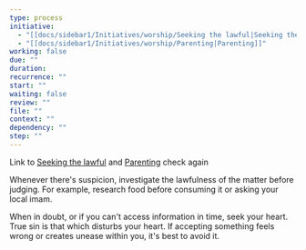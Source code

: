 ```yaml
---
type: process
initiative:
  - "[[docs/sidebar1/Initiatives/worship/Seeking the lawful|Seeking the lawful]]"
  - "[[docs/sidebar1/Initiatives/worship/Parenting|Parenting]]"
working: false
due: ""
duration: 
recurrence: ""
start: ""
waiting: false
review: ""
file: ""
context: ""
dependency: ""
step: ""
---
```


Link to [Seeking the lawful](docs/sidebar1/Initiatives/worship/Seeking%20the%20lawful.md) and [Parenting](docs/sidebar1/Initiatives/worship/Parenting.md) check again

Whenever there's suspicion, investigate the lawfulness of the matter before judging. For example, research food before consuming it or asking your local imam.

When in doubt, or if you can't access information in time, seek your heart. True sin is that which disturbs your heart. If accepting something feels wrong or creates unease within you, it's best to avoid it.
